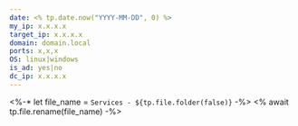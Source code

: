```yaml
---
date: <% tp.date.now("YYYY-MM-DD", 0) %>
my_ip: x.x.x.x
target_ip: x.x.x.x
domain: domain.local
ports: x,x,x
OS: linux|windows
is_ad: yes|no
dc_ip: x.x.x.x
---
```

<%-* let file_name = `Services - ${tp.file.folder(false)}` -%>
<% await tp.file.rename(file_name) -%>



